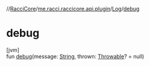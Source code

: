 //[RacciCore](../../../index.md)/[me.racci.raccicore.api.plugin](../index.md)/[Log](index.md)/[debug](debug.md)

# debug

[jvm]\
fun [debug](debug.md)(message: [String](https://kotlinlang.org/api/latest/jvm/stdlib/kotlin/-string/index.html), thrown: [Throwable](https://kotlinlang.org/api/latest/jvm/stdlib/kotlin/-throwable/index.html)? = null)
